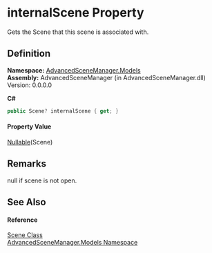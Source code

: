 # internalScene Property


Gets the Scene that this scene is associated with.



## Definition
**Namespace:** <a href="N_AdvancedSceneManager_Models.md">AdvancedSceneManager.Models</a>  
**Assembly:** AdvancedSceneManager (in AdvancedSceneManager.dll) Version: 0.0.0.0

**C#**
``` C#
public Scene? internalScene { get; }
```



#### Property Value
<a href="https://learn.microsoft.com/dotnet/api/system.nullable-1" target="_blank" rel="noopener noreferrer">Nullable</a>(Scene)

## Remarks
null if scene is not open.

## See Also


#### Reference
<a href="T_AdvancedSceneManager_Models_Scene.md">Scene Class</a>  
<a href="N_AdvancedSceneManager_Models.md">AdvancedSceneManager.Models Namespace</a>  

